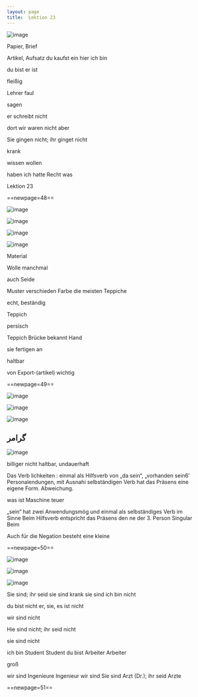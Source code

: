 ```yaml
---
layout: page
title:  Lektion 23
---
```



![image](/assets/s/050.png-07.png)

Papier, Brief

Artikel, Aufsatz du kaufst ein hier ich bin

du bist er ist

fleißig

Lehrer faul

sagen



er schreibt nicht

dort wir waren nicht aber

Sie gingen nicht; ihr ginget nicht

krank

wissen wollen

haben ich hatte Recht was

Lektion 23



==newpage=48==

![image](/assets/s/051.png-02.png)

![image](/assets/s/2col/051.png-04_1L.png)

![image](/assets/s/2col/051.png-04_2R.png)

![image](/assets/s/051.png-05.png)

Material

Wolle manchmal

auch Seide

Muster verschieden Farbe die meisten Teppiche

echt, beständig



Teppich

persisch

Teppich Brücke bekannt Hand

sie fertigen an

haltbar

von Export-(artikel) wichtig



==newpage=49==

![image](/assets/s/052.png-02.png)

![image](/assets/s/2col/052.png-03_1L.png)

![image](/assets/s/2col/052.png-03_2R.png)

## گرامر

![image](/assets/s/052.png-05.png)

billiger nicht haltbar, undauerhaft

Das Verb lichkeiten : einmal als Hilfsverb von „da sein“, „vorhanden
sein6’ Personalendungen, mit Ausnahi selbständigen Verb hat das Präsens
eine eigene Form. Abweichung.



was ist Maschine teuer

„sein“ hat zwei Anwendungsmög und einmal als selbständiges Verb im Sinne
Beim Hilfsverb entspricht das Präsens den ne der 3. Person Singular Beim

Auch für die Negation besteht eine kleine



==newpage=50==

![image](/assets/s/053.png-02.png)

![image](/assets/s/2col/053.png-06_1L.png)

![image](/assets/s/2col/053.png-06_2R.png)

Sie sind; ihr seid sie sind krank sie sind ich bin nicht

du bist nicht er, sie, es ist nicht

wir sind nicht

Hie sind nicht; ihr seid nicht

sie sind nicht



ich bin Student Student du bist Arbeiter Arbeiter

groß

wir sind Ingenieure Ingenieur wir sind Sie sind Arzt (Dr.); ihr seid
Arzte



==newpage=51==

